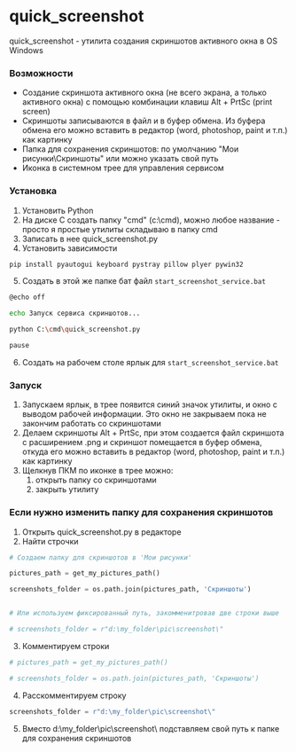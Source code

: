 # quick_screenshot

quick_screenshot - утилита создания скриншотов активного окна в OS Windows

### Возможности

- Создание скриншота активного окна (не всего экрана, а только активного окна) с помощью комбинации клавиш Alt + PrtSc (print screen)
- Скриншоты записываются в файл и в буфер обмена. Из буфера обмена его можно вставить в редактор (word, photoshop, paint и т.п.) как картинку
- Папка для сохранения скриншотов: по умолчанию "Мои рисунки\Скриншоты" или можно указать свой путь
- Иконка в системном трее для управления сервисом

### Установка

1. Установить Python
2. На диске C создать папку "cmd" (c:\cmd\), можно любое название - просто я простые утилиты складываю в папку cmd
3. Записать в нее quick_screenshot.py
4. Установить зависимости

```bash
pip install pyautogui keyboard pystray pillow plyer pywin32
```

5. Создать в этой же папке бат файл `start_screenshot_service.bat`

```bash
@echo off

echo Запуск сервиса скриншотов...

python C:\cmd\quick_screenshot.py

pause
```

6. Создать на рабочем столе ярлык для `start_screenshot_service.bat`

### Запуск

1. Запускаем ярлык, в трее появится синий значок утилиты, и окно с выводом рабочей информации. Это окно не закрываем пока не закончим работать со скриншотами
2. Делаем скриншоты Alt + PrtSc, при этом создается файл скриншота с расширением .png и скриншот помещается в буфер обмена, откуда его можно вставить в редактор (word, photoshop, paint и т.п.) как картинку
3. Щелкнув ПКМ по иконке в трее можно:
   1. открыть папку со скриншотами
   2. закрыть утилиту

### Если нужно изменить папку для сохранения скриншотов

1. Открыть quick_screenshot.py в редакторе
2. Найти строчки

```python
# Создаем папку для скриншотов в 'Мои рисунки'

pictures_path = get_my_pictures_path()

screenshots_folder = os.path.join(pictures_path, 'Скриншоты')


# Или используем фиксированный путь, закомменитровав две строки выше

# screenshots_folder = r"d:\my_folder\pic\screenshot\"
```

3. Комментируем строки

```python
# pictures_path = get_my_pictures_path()

# screenshots_folder = os.path.join(pictures_path, 'Скриншоты')
```

4. Расcкомментируем строку

```python
screenshots_folder = r"d:\my_folder\pic\screenshot\"
```

5. Вместо d:\my_folder\pic\screenshot\ подставляем свой путь к папке для сохранения скриншотов
